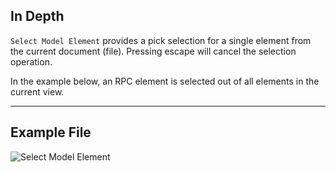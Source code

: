 ## In Depth
`Select Model Element` provides a pick selection for a single element from the current document (file). Pressing escape will cancel the selection operation.

In the example below, an RPC element is selected out of all elements in the current view.
___
## Example File

![Select Model Element](./Dynamo.Nodes.DSModelElementSelection_img.jpg)
